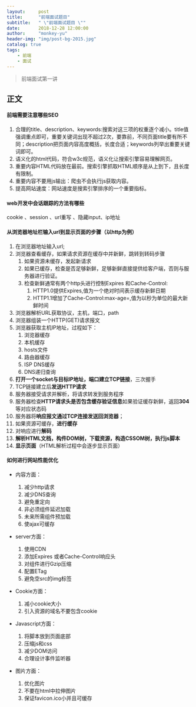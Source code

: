 ```yaml
---
layout:     post
title:      "前端面试题目"
subtitle:   " \"前端面试题目 \""
date:       2018-12-28 12:00:00
author:     "monkey-yu"
header-img: "img/post-bg-2015.jpg"
catalog: true
tags:
    - 前端
    - 面试
---
```

> 前端面试第一讲

## 正文

#### 前端需要注意哪些SEO

1. 合理的title、description、keywords:搜索对这三项的权重逐个减小。title值强调重点即可，重要关键词出现不超过2次，要靠前，不同页面title要有所不同；description把页面内容高度概括，长度合适；keywords列举出重要关键词即可。
2. 语义化的html代码，符合w3c规范，语义化让搜索引擎容易理解网页。
3. 重要内容HTML代码放在最前。搜索引擎抓取HTML顺序是从上到下，且长度有限制。
4. 重要内容不要用js输出：爬虫不会执行js获取内容。
5. 提高网站速度：网站速度是搜索引擎排序的一个重要指标。

#### web开发中会话跟踪的方法有哪些

cookie 、session 、url重写 、隐藏input、ip地址

#### 从浏览器地址栏输入url到显示页面的步骤（以http为例）

1. 在浏览器地址输入url;
2. 浏览器查看缓存，如果请求资源在缓存中并新鲜，跳转到转码步骤
   1. 如果资源未缓存，发起新请求
   2. 如果已缓存，检查是否足够新鲜，足够新鲜直接提供给客户端，否则与服务器进行验证。
   3. 检查新鲜通常有两个http头进行控制Expires 和Cache-Control:
      1. HTTP1.0提供Expires,值为一个绝对时间表示缓存新鲜日期
      2. HTTP1.1增加了Cache-Control:max-age=,值为以秒为单位的最大新鲜时间
3. 浏览器解析URL获取协议，主机，端口，path
4. 浏览器组装一个HTTP(GET)请求报文
5. 浏览器获取主机IP地址，过程如下：
   1. 浏览器缓存
   2. 本机缓存
   3. hosts文件
   4. 路由器缓存
   5. ISP DNS缓存
   6. DNS递归查询
6. **打开一个socket与目标IP地址，端口建立TCP链接**，三次握手
7. TCP链接建立后**发送HTTP请求**
8. 服务器接受请求并解析，将请求转发到服务程序
9. 服务器检查**HTTP请求头是否包含缓存验证信息**如果验证缓存新鲜，返回**304**等对应状态码
10. 服务器将**响应报文通过TCP连接发送回浏览器**；
11. 如果资源可缓存，**进行缓存**
12. 对响应进行**解码**
13. **解析HTML文档，构件DOM树，下载资源，构造CSSOM树，执行js脚本**
14. **显示页面**（HTML解析过程中会逐步显示页面）

#### 如何进行网站性能优化

- 内容方面：
  1. 减少http请求
  2. 减少DNS查询
  3. 避免重定向
  4. 非必须组件延迟加载
  5. 未来所需组件预加载
  6. 使ajax可缓存

- server方面：
  1. 使用CDN
  2. 添加Expires 或者Cache-Control响应头
  3. 对组件进行Gzip压缩
  4. 配置ETag
  5. 避免空src的img标签

- Cookie方面：
  1. 减小cookie大小
  2. 引入资源的域名不要包含cookie

- Javascript方面：
  1. 将脚本放到页面底部
  2. 压缩js和css
  3. 减少DOM访问
  4. 合理设计事件监听器

- 图片方面：
  1. 优化图片
  2. 不要在html中拉伸图片
  3. 保证favicon.ico小并且可缓存





